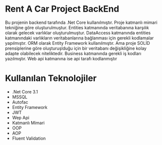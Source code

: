 # Rent A Car Project BackEnd

Bu projenin backend tarafında .Net Core kullanılmıştır. Proje katmanlı mimari tekniğine göre oluşturulmuştur. 
Entities katmanında veritabanına karşılık olarak gelecek varlıklar oluşturulmuştur. DataAccess katmanında entities katmanındaki varlıkların 
veritabanlarına bağlanması için gerekli kodlamalar yapılmıştır. ORM olarak Entity Framework kullanılmıştır. Ama proje SOLİD prensiplerine göre oluşturuşlduğu 
için bir veritabanı değişikliğine kolay adapte olabilecek niteliktedir. Business katmanında gerekli iş kodları yazılmıştır. Web api katmanına ise api tarafı kodlanmıştır

# Kullanılan Teknolojiler

* .Net Core 3.1
* MSSQL
* Autofac
* Entity Framework
* JWT
* Wep Api
* Katmanlı Mimari
* OOP
* AOP
* Fluent Validation
